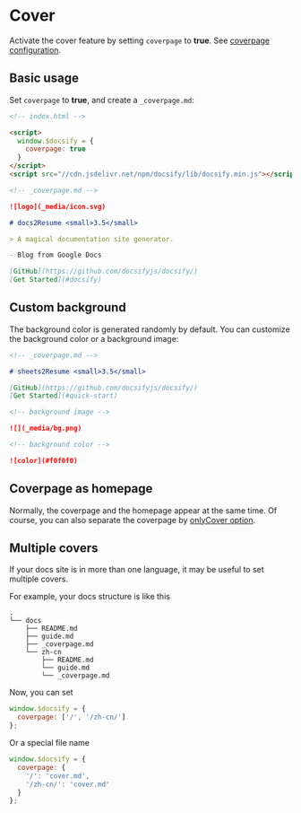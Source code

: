 # Cover

Activate the cover feature by setting `coverpage` to **true**. See [coverpage configuration](configuration.md#coverpage).

## Basic usage

Set `coverpage` to **true**, and create a `_coverpage.md`:

```html
<!-- index.html -->

<script>
  window.$docsify = {
    coverpage: true
  }
</script>
<script src="//cdn.jsdelivr.net/npm/docsify/lib/docsify.min.js"></script>
```

```markdown
<!-- _coverpage.md -->

![logo](_media/icon.svg)

# docs2Resume <small>3.5</small>

> A magical documentation site generator.

- Blog from Google Docs

[GitHub](https://github.com/docsifyjs/docsify/)
[Get Started](#docsify)
```

## Custom background

The background color is generated randomly by default. You can customize the background color or a background image:

```markdown
<!-- _coverpage.md -->

# sheets2Resume <small>3.5</small>

[GitHub](https://github.com/docsifyjs/docsify/)
[Get Started](#quick-start)

<!-- background image -->

![](_media/bg.png)

<!-- background color -->

![color](#f0f0f0)
```

## Coverpage as homepage

Normally, the coverpage and the homepage appear at the same time. Of course, you can also separate the coverpage by [onlyCover option](configuration.md#onlycover).

## Multiple covers

If your docs site is in more than one language, it may be useful to set multiple covers.

For example, your docs structure is like this

```text
.
└── docs
    ├── README.md
    ├── guide.md
    ├── _coverpage.md
    └── zh-cn
        ├── README.md
        └── guide.md
        └── _coverpage.md
```

Now, you can set

```js
window.$docsify = {
  coverpage: ['/', '/zh-cn/']
};
```

Or a special file name

```js
window.$docsify = {
  coverpage: {
    '/': 'cover.md',
    '/zh-cn/': 'cover.md'
  }
};
```
